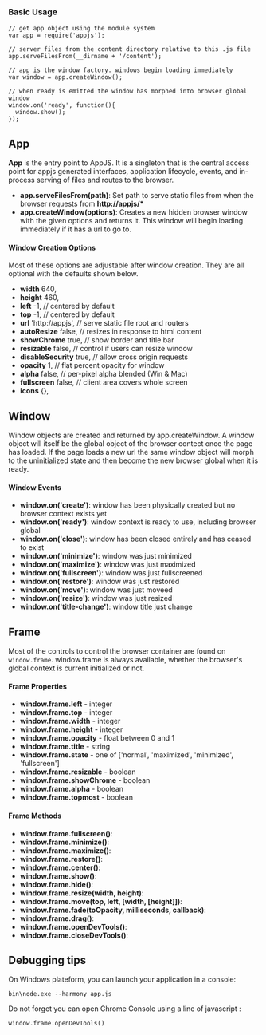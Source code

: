 ### Basic Usage

    // get app object using the module system
    var app = require('appjs');

    // server files from the content directory relative to this .js file
    app.serveFilesFrom(__dirname + '/content');

    // app is the window factory. windows begin loading immediately
    var window = app.createWindow();

    // when ready is emitted the window has morphed into browser global window
    window.on('ready', function(){
      window.show();
    });

## App
__App__ is the entry point to AppJS. It is a singleton that is the central access point for appjs generated interfaces, application lifecycle, events, and in-process serving of files and routes to the browser.

* __app.serveFilesFrom(path)__: Set path to serve static files from when the browser requests from __http://appjs/*__
* __app.createWindow(options)__: Creates a new hidden browser window with the given options and returns it.  This window will begin loading immediately if it has a url to go to.

#### Window Creation Options
Most of these options are adjustable after window creation. They are all optional with the defaults shown below.

* __width__           640,
* __height__          460,
* __left__            -1,             // centered by default
* __top__             -1,             // centered by default
* __url__             'http://appjs', // serve static file root and routers
* __autoResize__      false,          // resizes in response to html content
* __showChrome__      true,           // show border and title bar
* __resizable__       false,          // control if users can resize window
* __disableSecurity__ true,           // allow cross origin requests
* __opacity__         1,              // flat percent opacity for window
* __alpha__           false,          // per-pixel alpha blended (Win & Mac)
* __fullscreen__      false,          // client area covers whole screen
* __icons__           {},


## Window

Window objects are created and returned by app.createWindow. A window object will itself be the global object of the browser contect once the page has loaded. If the page loads a new url the same window object will morph to the uninitialized state and then become the new browser global when it is ready.

#### Window Events

* __window.on('create')__: window has been physically created but no browser context exists yet
* __window.on('ready')__: window context is ready to use, including browser global
* __window.on('close')__: window has been closed entirely and has ceased to exist
* __window.on('minimize')__: window was just minimized
* __window.on('maximize')__: window was just maximized
* __window.on('fullscreen')__: window was just fullscreened
* __window.on('restore')__: window was just restored
* __window.on('move')__: window was just moveed
* __window.on('resize')__: window was just resized
* __window.on('title-change')__: window title just change


## Frame

Most of the controls to control the browser container are found on `window.frame`. window.frame is always available, whether the browser's global context is current initialized or not.

#### Frame Properties

* __window.frame.left__ - integer
* __window.frame.top__ - integer
* __window.frame.width__ - integer
* __window.frame.height__ - integer
* __window.frame.opacity__ - float between 0 and 1
* __window.frame.title__ - string
* __window.frame.state__ - one of ['normal', 'maximized', 'minimized', 'fullscreen']
* __window.frame.resizable__ - boolean
* __window.frame.showChrome__ - boolean
* __window.frame.alpha__ - boolean
* __window.frame.topmost__ - boolean

#### Frame Methods

* __window.frame.fullscreen()__:
* __window.frame.minimize()__:
* __window.frame.maximize()__:
* __window.frame.restore()__:
* __window.frame.center()__:
* __window.frame.show()__:
* __window.frame.hide()__:
* __window.frame.resize(width, height)__:
* __window.frame.move(top, left, [width, [height]])__:
* __window.frame.fade(toOpacity, milliseconds, callback)__:
* __window.frame.drag()__:
* __window.frame.openDevTools()__:
* __window.frame.closeDevTools()__:



## Debugging tips

On Windows plateform, you can launch your application in a console:

    bin\node.exe --harmony app.js

Do not forget you can open Chrome Console using a line of javascript :

    window.frame.openDevTools()
